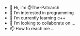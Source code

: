 - 👋 Hi, I’m @The-Patriarch
- 👀 I’m interested in programming
- 🌱 I’m currently learning c++
- 💞️ I’m looking to collaborate on ...
- 📫 How to reach me ...

<!---
The-Patriarch/The-Patriarch is a ✨ special ✨ repository because its `README.md` (this file) appears on your GitHub profile.
You can click the Preview link to take a look at your changes.
--->
